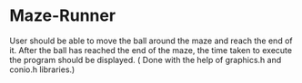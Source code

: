 # Maze-Runner

User should be able to move the ball around the maze and reach the end of it. After the ball has reached the end of the maze, the time taken to execute the program should be displayed. ( Done with the help of graphics.h and conio.h libraries.)
